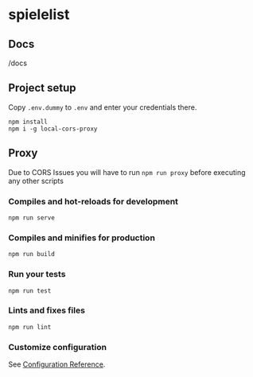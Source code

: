 # spielelist

## Docs

/docs

## Project setup

Copy `.env.dummy` to `.env` and enter your credentials there.

```
npm install
npm i -g local-cors-proxy
```

## Proxy

Due to CORS Issues you will have to run `npm run proxy` before executing any other scripts

### Compiles and hot-reloads for development
```
npm run serve
```

### Compiles and minifies for production
```
npm run build
```

### Run your tests
```
npm run test
```

### Lints and fixes files
```
npm run lint
```

### Customize configuration
See [Configuration Reference](https://cli.vuejs.org/config/).
